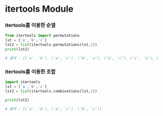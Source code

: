 # itertools Module

### itertools를 이용한 순열

```python
from itertools import permutations
lst = ['a','b','c']
lst2 = list(itertools.permutations(lst,2))
print(lst2)

# 출력 : [('a', 'b'), ('a', 'c'), ('b', 'a'), ('b', 'c'), ('c', 'a'), ('c', 'b')]
```

### itertools를 이용한 조합

```python
import itertools
lst = ['a','b','c']
lst2 = list(itertools.combinations(lst,2))

print(lst2)

# 출력 : [('a', 'b'), ('a', 'c'), ('b', 'c')]
```

